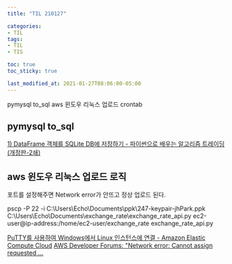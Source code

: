 ```yaml
---
title: "TIL 210127"

categories:
- TIL
tags:
- TIL
- TIS

toc: true
toc_sticky: true

last_modified_at: 2021-01-27T08:06:00-05:00
---
```

pymysql to_sql aws 윈도우 리눅스 업로드 crontab

## pymysql to_sql

[1) DataFrame 객체를 SQLite DB에 저장하기 - 파이썬으로 배우는 알고리즘 트레이딩 (개정판-2쇄)](https://wikidocs.net/5332)

## aws 윈도우 리눅스 업로드 로직

포트를 설정해주면 Network error가 안뜨고 정상 업로드 된다.

pscp -P 22 -i C:\Users\Echo\Documents\ppk\247-keypair-jhPark.ppk C:\Users\Echo\Documents\exchange_rate\exchange_rate_api.py ec2-user@ip-address:/home/ec2-user/exchange_rate
exchange_rate_api.py

[PuTTY를 사용하여 Windows에서 Linux 인스턴스에 연결 - Amazon Elastic Compute Cloud](https://docs.aws.amazon.com/ko_kr/AWSEC2/latest/UserGuide/putty.html)
[AWS Developer Forums: "Network error: Cannot assign requested ...](https://forums.aws.amazon.com/thread.jspa?threadID=12421)
